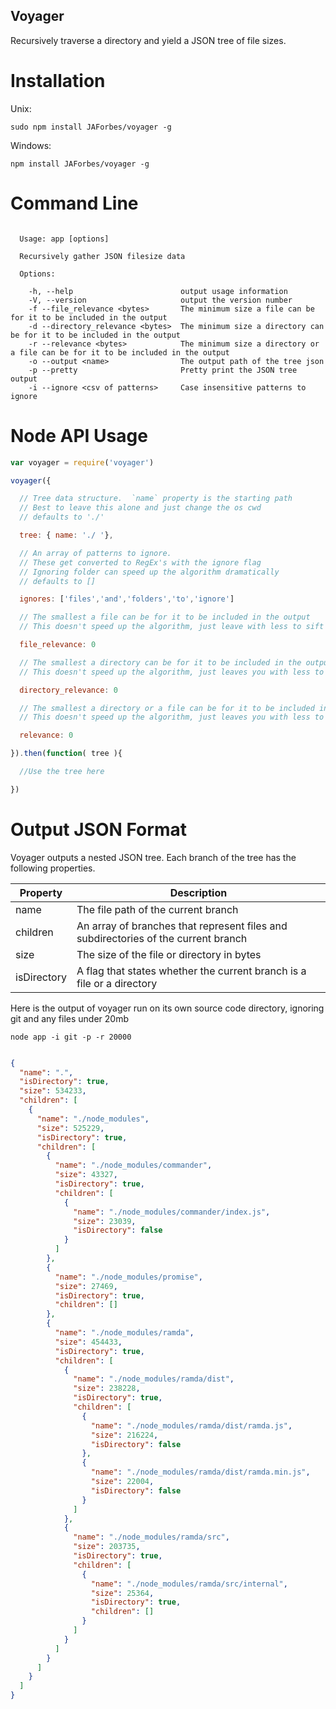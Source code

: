 Voyager
-------

Recursively traverse a directory and yield a JSON tree of file sizes.


Installation
============

Unix:

`sudo npm install JAForbes/voyager -g`

Windows:

`npm install JAForbes/voyager -g`

Command Line
============

```

  Usage: app [options]

  Recursively gather JSON filesize data

  Options:

    -h, --help                        output usage information
    -V, --version                     output the version number
    -f --file_relevance <bytes>       The minimum size a file can be for it to be included in the output
    -d --directory_relevance <bytes>  The minimum size a directory can be for it to be included in the output
    -r --relevance <bytes>            The minimum size a directory or a file can be for it to be included in the output
    -o --output <name>                The output path of the tree json
    -p --pretty                       Pretty print the JSON tree output
    -i --ignore <csv of patterns>     Case insensitive patterns to ignore

```

Node API Usage
==============

```js
var voyager = require('voyager')

voyager({

  // Tree data structure.  `name` property is the starting path
  // Best to leave this alone and just change the os cwd
  // defaults to './'

  tree: { name: './ '},

  // An array of patterns to ignore.
  // These get converted to RegEx's with the ignore flag
  // Ignoring folder can speed up the algorithm dramatically
  // defaults to []

  ignores: ['files','and','folders','to','ignore']

  // The smallest a file can be for it to be included in the output
  // This doesn't speed up the algorithm, just leave with less to sift through

  file_relevance: 0

  // The smallest a directory can be for it to be included in the output
  // This doesn't speed up the algorithm, just leaves you with less to sift through

  directory_relevance: 0

  // The smallest a directory or a file can be for it to be included in the output
  // This doesn't speed up the algorithm, just leaves you with less to sift through

  relevance: 0

}).then(function( tree ){

  //Use the tree here

})

```

Output JSON Format
==================

Voyager outputs a nested JSON tree.  Each branch of the tree has the following properties.

|Property     | Description
|-------------|------------
| name        | The file path of the current branch
| children    | An array of branches that represent files and subdirectories of the current branch
| size        | The size of the file or directory in bytes
| isDirectory | A flag that states whether the current branch is a file or a directory


Here is the output of voyager run on its own source code directory, ignoring git and any files under 20mb

```
node app -i git -p -r 20000
```


```json

{
  "name": ".",
  "isDirectory": true,
  "size": 534233,
  "children": [
    {
      "name": "./node_modules",
      "size": 525229,
      "isDirectory": true,
      "children": [
        {
          "name": "./node_modules/commander",
          "size": 43327,
          "isDirectory": true,
          "children": [
            {
              "name": "./node_modules/commander/index.js",
              "size": 23039,
              "isDirectory": false
            }
          ]
        },
        {
          "name": "./node_modules/promise",
          "size": 27469,
          "isDirectory": true,
          "children": []
        },
        {
          "name": "./node_modules/ramda",
          "size": 454433,
          "isDirectory": true,
          "children": [
            {
              "name": "./node_modules/ramda/dist",
              "size": 238228,
              "isDirectory": true,
              "children": [
                {
                  "name": "./node_modules/ramda/dist/ramda.js",
                  "size": 216224,
                  "isDirectory": false
                },
                {
                  "name": "./node_modules/ramda/dist/ramda.min.js",
                  "size": 22004,
                  "isDirectory": false
                }
              ]
            },
            {
              "name": "./node_modules/ramda/src",
              "size": 203735,
              "isDirectory": true,
              "children": [
                {
                  "name": "./node_modules/ramda/src/internal",
                  "size": 25364,
                  "isDirectory": true,
                  "children": []
                }
              ]
            }
          ]
        }
      ]
    }
  ]
}

```